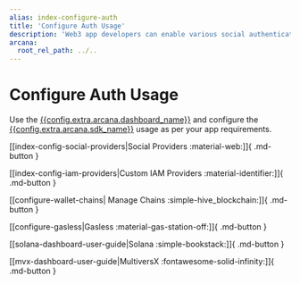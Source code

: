 ```yaml
---
alias: index-configure-auth
title: 'Configure Auth Usage'
description: 'Web3 app developers can enable various social authentication providers or custom IAM providers to onboard users in the app.'
arcana:
  root_rel_path: ../..
---
```


# Configure Auth Usage

Use the [{{config.extra.arcana.dashboard_name}}]({{page.meta.arcana.root_rel_path}}/concepts/dashboard.md) and configure the [{{config.extra.arcana.sdk_name}}]({{page.meta.arcana.root_rel_path}}/concepts/authsdk.md) usage as per your app requirements.

[[index-config-social-providers|Social Providers :material-web:]]{ .md-button }

[[index-config-iam-providers|Custom IAM Providers :material-identifier:]]{ .md-button }

[[configure-wallet-chains| Manage Chains :simple-hive_blockchain:]]{ .md-button }

[[configure-gasless|Gasless :material-gas-station-off:]]{ .md-button }

[[solana-dashboard-user-guide|Solana :simple-bookstack:]]{ .md-button }

[[mvx-dashboard-user-guide|MultiversX :fontawesome-solid-infinity:]]{ .md-button }
